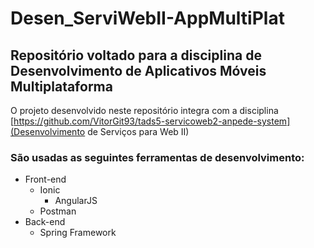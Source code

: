 # Desen_ServiWebII-AppMultiPlat
## Repositório voltado para a disciplina de Desenvolvimento de Aplicativos Móveis Multiplataforma

O projeto desenvolvido neste repositório integra com a disciplina [https://github.com/VitorGit93/tads5-servicoweb2-anpede-system](Desenvolvimento de Serviços para Web II)

### São usadas as seguintes ferramentas de desenvolvimento:
 - Front-end
   - Ionic
     - AngularJS
   - Postman
 - Back-end
   - Spring Framework
   
